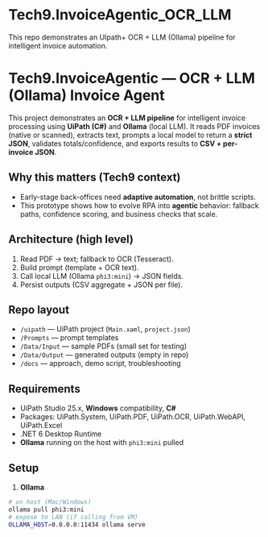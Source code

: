 # Tech9.InvoiceAgentic_OCR_LLM
This repo demonstrates an UIpath+ OCR + LLM (Ollama) pipeline for intelligent invoice automation.
# Tech9.InvoiceAgentic — OCR + LLM (Ollama) Invoice Agent

This project demonstrates an **OCR + LLM pipeline** for intelligent invoice processing using **UiPath (C#)** and **Ollama** (local LLM). It reads PDF invoices (native or scanned), extracts text, prompts a local model to return a **strict JSON**, validates totals/confidence, and exports results to **CSV + per-invoice JSON**.

## Why this matters (Tech9 context)
- Early-stage back-offices need **adaptive automation**, not brittle scripts.
- This prototype shows how to evolve RPA into **agentic** behavior: fallback paths, confidence scoring, and business checks that scale.

## Architecture (high level)
1. Read PDF → text; fallback to OCR (Tesseract).
2. Build prompt (template + OCR text).
3. Call local LLM (Ollama `phi3:mini`) → JSON fields.
4. Persist outputs (CSV aggregate + JSON per file).

## Repo layout
- `/uipath` — UiPath project (`Main.xaml`, `project.json`)
- `/Prompts` — prompt templates
- `/Data/Input` — sample PDFs (small set for testing)
- `/Data/Output` — generated outputs (empty in repo)
- `/docs` — approach, demo script, troubleshooting

## Requirements
- UiPath Studio 25.x, **Windows** compatibility, **C#**
- Packages: UiPath.System, UiPath.PDF, UiPath.OCR, UiPath.WebAPI, UiPath.Excel
- .NET 6 Desktop Runtime
- **Ollama** running on the host with `phi3:mini` pulled

## Setup
1) **Ollama**
```bash
# on host (Mac/Windows)
ollama pull phi3:mini
# expose to LAN (if calling from VM)
OLLAMA_HOST=0.0.0.0:11434 ollama serve
